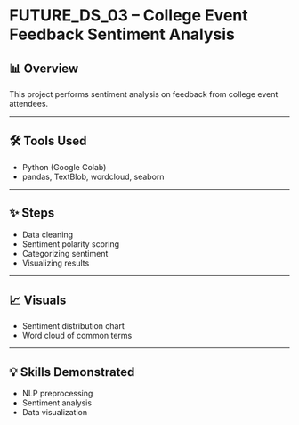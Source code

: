 # FUTURE_DS_03 – College Event Feedback Sentiment Analysis

## 📊 Overview
This project performs sentiment analysis on feedback from college event attendees.

---

## 🛠️ Tools Used
- Python (Google Colab)
- pandas, TextBlob, wordcloud, seaborn

---

## ✨ Steps
- Data cleaning
- Sentiment polarity scoring
- Categorizing sentiment
- Visualizing results

---

## 📈 Visuals
- Sentiment distribution chart
- Word cloud of common terms

---

## 💡 Skills Demonstrated
- NLP preprocessing
- Sentiment analysis
- Data visualization

